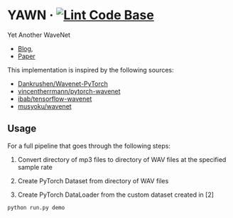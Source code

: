 # YAWN &middot; [![Lint Code Base](https://github.com/garrettgibo/WaveNetClone/actions/workflows/linter.yml/badge.svg)](https://github.com/garrettgibo/WaveNetClone/actions/workflows/linter.yml)

Yet Another WaveNet

- [Blog](https://deepmind.com/blog/article/wavenet-generative-model-raw-audio),
- [Paper](https://arxiv.org/abs/1609.03499)

This implementation is inspired by the following sources:

- [Dankrushen/Wavenet-PyTorch](https://github.com/Dankrushen/Wavenet-PyTorch)
- [vincentherrmann/pytorch-wavenet](https://github.com/vincentherrmann/pytorch-wavenet)
- [ibab/tensorflow-wavenet](https://github.com/ibab/tensorflow-wavenet)
- [musyoku/wavenet](https://github.com/musyoku/wavenet)

## Usage

For a full pipeline that goes through the following steps:

1. Convert directory of mp3 files to directory of WAV files at the specified
sample rate

2. Create PyTorch Dataset from directory of WAV files

3. Create PyTorch DataLoader from the custom dataset created in [2]

```sh
python run.py demo
```
